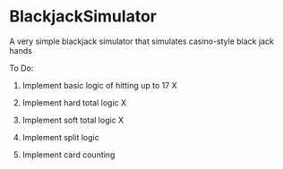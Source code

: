 # BlackjackSimulator
A very simple blackjack simulator that simulates casino-style black jack hands 

To Do:

1. Implement basic logic of hitting up to 17 X

2. Implement hard total logic X

3. Implement soft total logic X

4. Implement split logic

5. Implement card counting 
